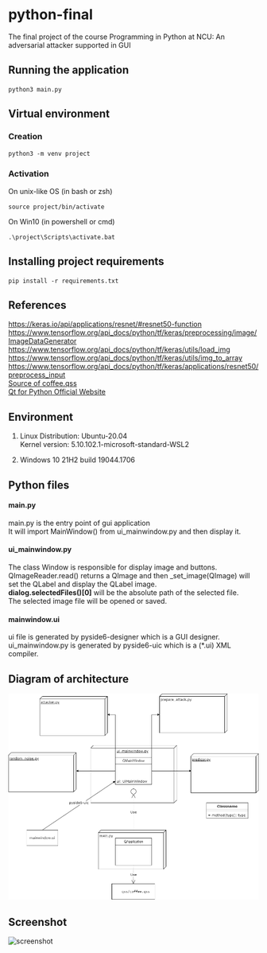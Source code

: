 # python-final
The final project of the course Programming in Python at NCU: An adversarial attacker supported in GUI

## Running the application
```
python3 main.py
```

## Virtual environment
### Creation
```
python3 -m venv project
```
### Activation
On unix-like OS (in bash or zsh)
```
source project/bin/activate
```
On Win10 (in powershell or cmd)
```
.\project\Scripts\activate.bat
```
## Installing project requirements
```
pip install -r requirements.txt
```

## References
https://keras.io/api/applications/resnet/#resnet50-function  
https://www.tensorflow.org/api_docs/python/tf/keras/preprocessing/image/ImageDataGenerator  
https://www.tensorflow.org/api_docs/python/tf/keras/utils/load_img  
https://www.tensorflow.org/api_docs/python/tf/keras/utils/img_to_array  
https://www.tensorflow.org/api_docs/python/tf/keras/applications/resnet50/preprocess_input  
[Source of coffee.qss](https://code.qt.io/cgit/qt/qtbase.git/tree/examples/widgets/widgets/stylesheet/qss/coffee.qss?h=6.3)  
[Qt for Python Official Website](https://doc.qt.io/qtforpython/index.html)

## Environment
1. Linux Distribution: Ubuntu-20.04  
Kernel version: 5.10.102.1-microsoft-standard-WSL2

2. Windows 10 21H2 build 19044.1706

## Python files

#### main.py
main.py is the entry point of gui application  
It will import MainWindow() from ui_mainwindow.py and then display it.
#### ui_mainwindow.py
The class Window is responsible for display image and buttons.  
QImageReader.read() returns a QImage and then _set_image(QImage) will set the QLabel and display the QLabel image.  
**dialog.selectedFiles()[0]** will be the absolute path of the selected file.  
The selected image file will be opened or saved.  

#### mainwindow.ui
ui file is generated by pyside6-designer which is a GUI designer.  
ui_mainwindow.py is generated by pyside6-uic which is a (*.ui) XML compiler.

## Diagram of architecture
![Diagram](./Diagram.drawio.png)

## Screenshot
![screenshot](https://user-images.githubusercontent.com/76196301/170625813-56fb155d-6107-4a99-8772-4a4a3eb1a5f3.png)
